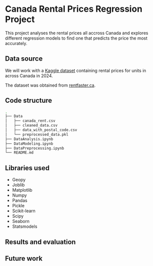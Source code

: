 # Canada Rental Prices Regression Project

This project analyses the rental prices all accross Canada and explores different regression models to find one that predicts the price the most accurately.

## Data source

We will work with a [Kaggle dataset](https://www.kaggle.com/datasets/sergiygavrylov/25000-canadian-rental-housing-market-june-2024) containing rental prices for units in across Canada in 2024.

The dataset was obtained from [rentfaster.ca](https://www.rentfaster.ca).
## Code structure
```bash
.
├── Data
│   ├── canada_rent.csv
│   ├── cleaned_data.csv
│   ├── data_with_postal_code.csv
│   └── preprocessed_data.pkl
├── DataAnalysis.ipynb
├── DataModeling.ipynb
├── DataPreprocessing.ipynb
└── README.md
```
## Libraries used
- Geopy
- Joblib
- Matplotlib
- Numpy
- Pandas
- Pickle
- Scikit-learn
- Scipy
- Seaborn
- Statsmodels
## Results and evaluation
## Future work